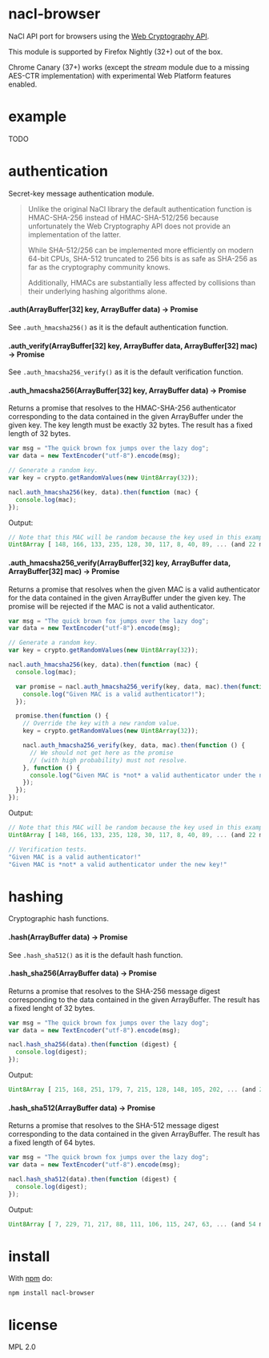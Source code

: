 # nacl-browser

NaCl API port for browsers using the [Web Cryptography API](http://www.w3.org/TR/WebCryptoAPI/).

This module is supported by Firefox Nightly (32+) out of the box.

Chrome Canary (37+) works (except the _stream_ module due to a missing AES-CTR
implementation) with experimental Web Platform features enabled.

# example

TODO

# authentication

Secret-key message authentication module.

> Unlike the original NaCl library the default authentication function is
> HMAC-SHA-256 instead of HMAC-SHA-512/256 because unfortunately the Web
> Cryptography API does not provide an implementation of the latter.
>
> While SHA-512/256 can be implemented more efficiently on modern 64-bit CPUs,
> SHA-512 truncated to 256 bits is as safe as SHA-256 as far as the
> cryptography community knows.
>
> Additionally, HMACs are substantially less affected by collisions than their
> underlying hashing algorithms alone.

#### .auth(ArrayBuffer[32] key, ArrayBuffer data) → Promise

See `.auth_hmacsha256()` as it is the default authentication function.

#### .auth_verify(ArrayBuffer[32] key, ArrayBuffer data, ArrayBuffer[32] mac) → Promise

See `.auth_hmacsha256_verify()` as it is the default verification function.

#### .auth_hmacsha256(ArrayBuffer[32] key, ArrayBuffer data) → Promise

Returns a promise that resolves to the HMAC-SHA-256 authenticator corresponding
to the data contained in the given ArrayBuffer under the given key. The key
length must be exactly 32 bytes. The result has a fixed length of 32 bytes.

``` js
var msg = "The quick brown fox jumps over the lazy dog";
var data = new TextEncoder("utf-8").encode(msg);

// Generate a random key.
var key = crypto.getRandomValues(new Uint8Array(32));

nacl.auth_hmacsha256(key, data).then(function (mac) {
  console.log(mac);
});
```

Output:

```js
// Note that this MAC will be random because the key used in this example is.
Uint8Array [ 148, 166, 133, 235, 128, 30, 117, 8, 40, 89, ... (and 22 more) ]
```

#### .auth_hmacsha256_verify(ArrayBuffer[32] key, ArrayBuffer data, ArrayBuffer[32] mac) → Promise

Returns a promise that resolves when the given MAC is a valid authenticator
for the data contained in the given ArrayBuffer under the given key. The
promise will be rejected if the MAC is not a valid authenticator.

```js
var msg = "The quick brown fox jumps over the lazy dog";
var data = new TextEncoder("utf-8").encode(msg);

// Generate a random key.
var key = crypto.getRandomValues(new Uint8Array(32));

nacl.auth_hmacsha256(key, data).then(function (mac) {
  console.log(mac);

  var promise = nacl.auth_hmacsha256_verify(key, data, mac).then(function () {
    console.log("Given MAC is a valid authenticator!");
  });

  promise.then(function () {
    // Override the key with a new random value.
    key = crypto.getRandomValues(new Uint8Array(32));

    nacl.auth_hmacsha256_verify(key, data, mac).then(function () {
      // We should not get here as the promise
      // (with high probability) must not resolve.
    }, function () {
      console.log("Given MAC is *not* a valid authenticator under the new key!");
    });
  });
});
```

Output:

```js
// Note that this MAC will be random because the key used in this example is.
Uint8Array [ 148, 166, 133, 235, 128, 30, 117, 8, 40, 89, ... (and 22 more) ]

// Verification tests.
"Given MAC is a valid authenticator!"
"Given MAC is *not* a valid authenticator under the new key!"
```


# hashing

Cryptographic hash functions.

#### .hash(ArrayBuffer data) → Promise

See `.hash_sha512()` as it is the default hash function.

#### .hash_sha256(ArrayBuffer data) → Promise

Returns a promise that resolves to the SHA-256 message digest corresponding to
the data contained in the given ArrayBuffer. The result has a fixed lenght of
32 bytes.

``` js
var msg = "The quick brown fox jumps over the lazy dog";
var data = new TextEncoder("utf-8").encode(msg);

nacl.hash_sha256(data).then(function (digest) {
  console.log(digest);
});
```

Output:

```js
Uint8Array [ 215, 168, 251, 179, 7, 215, 128, 148, 105, 202, ... (and 22 more) ]
```

#### .hash_sha512(ArrayBuffer data) → Promise

Returns a promise that resolves to the SHA-512 message digest corresponding to
the data contained in the given ArrayBuffer. The result has a fixed length of
64 bytes.

``` js
var msg = "The quick brown fox jumps over the lazy dog";
var data = new TextEncoder("utf-8").encode(msg);

nacl.hash_sha512(data).then(function (digest) {
  console.log(digest);
});
```

Output:

```js
Uint8Array [ 7, 229, 71, 217, 88, 111, 106, 115, 247, 63, ... (and 54 more) ]
```

# install

With [npm](https://npmjs.org) do:

```
npm install nacl-browser
```

# license

MPL 2.0
